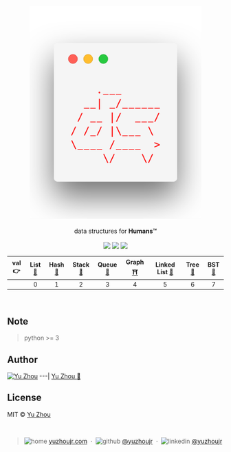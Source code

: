 <h3 style="text-align:center;font-weight: 300;" align="center">
  <img src="/public/logo.png" width="400px">
</h3>


<p align="center">
  data structures for <b>Humans™</b>

  <br/>
  <br/>
  <img src="https://forthebadge.com/images/badges/built-with-love.svg" width="87px">
  <img src="https://forthebadge.com/images/badges/made-with-python.svg" width="130px">
  <img src="https://img.shields.io/badge/downloads-0k-yellow.svg?style=flat-square">

</p>

|val 👉| List [📇](#list-📇) | Hash [📖](#hash-📖)|Stack [🍰](#stack-🍰) | Queue [:couple:](#queue-couple) |Graph [⛩️](#graph-⛩️)| Linked List  [🥓](#linkedlist-🥓)| Tree [🌴](tree-🌴)| BST [🌳](#bst-🌳)
| :--------: | :--------: | :---------: | :---------: | :---------: | :---------: | :---------:| :---------: | :-------: |
|| 0 |1 | 2 | 3 | 4 | 5 | 6 | 7 |


</br>



<!-- ## Dependencies -->

## Note

> python >= 3

## Author
[![Yu Zhou](https://avatars3.githubusercontent.com/u/6414741?s=100&v=4)](http://yuzhoujr.com)
---|
[Yu Zhou :rocket:](http://yuzhoujr.com)


## License

MIT © [Yu Zhou](http://yuzhoujr.com)


<br/>

<!-- FOSSA here maybe -->


> ![home](http://yuzhoujr.com/legacy/emoji/home.svg)
[yuzhoujr.com](http://www.yuzhoujr.com) &nbsp;&middot;&nbsp;
> ![github](http://yuzhoujr.com/legacy/emoji/github.svg)  [@yuzhoujr](https://github.com/yuzhoujr) &nbsp;&middot;&nbsp;
> ![linkedin](http://yuzhoujr.com/legacy/emoji/linkedin.svg)  [@yuzhoujr](https://linkedin.com/in/yuzhoujr)
